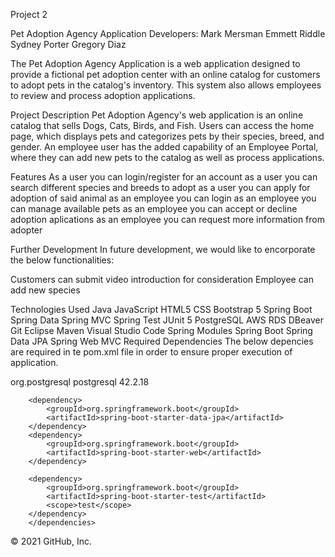 
Project 2 

Pet Adoption Agency Application
Developers:
Mark Mersman
Emmett Riddle
Sydney Porter
Gregory Diaz

The Pet Adoption Agency Application is a web application designed to provide a fictional pet adoption center with an online catalog for customers to adopt pets in the catalog's inventory. This system also allows employees to review and process adoption applications.

Project Description
Pet Adoption Agency's web application is an online catalog that sells Dogs, Cats, Birds, and Fish. Users can access the home page, which displays pets and categorizes pets by their species, breed, and gender. An employee user has the added capability of an Employee Portal, where they can add new pets to the catalog as well as process applications.

Features
As a user you can login/register for an account 
as a user you can search different species and breeds to adopt 
as a user you can apply for adoption of said animal 
as an employee you can login 
as an employee you can manage available pets
as an employee you can accept or decline adoption aplications
as an employee you can request more information from adopter 


Further Development
In future development, we would like to encorporate the below functionalities:

Customers can submit video introduction for consideration
Employee can add new species


Technologies Used
Java
JavaScript
HTML5
CSS
Bootstrap 5
Spring Boot
Spring Data
Spring MVC
Spring Test
JUnit 5
PostgreSQL
AWS RDS
DBeaver
Git
Eclipse
Maven
Visual Studio Code
Spring Modules
Spring Boot
Spring Data JPA
Spring Web MVC
Required Dependencies
The below depencies are required in te pom.xml file in order to ensure proper execution of application.

<dependencies>
		<!-- https://mvnrepository.com/artifact/org.postgresql/postgresql -->
		<dependency>
			<groupId>org.postgresql</groupId>
			<artifactId>postgresql</artifactId>
			<version>42.2.18</version>
		</dependency>

		<dependency>
			<groupId>org.springframework.boot</groupId>
			<artifactId>spring-boot-starter-data-jpa</artifactId>
		</dependency>
		<dependency>
			<groupId>org.springframework.boot</groupId>
			<artifactId>spring-boot-starter-web</artifactId>
		</dependency>

		<dependency>
			<groupId>org.springframework.boot</groupId>
			<artifactId>spring-boot-starter-test</artifactId>
			<scope>test</scope>
		</dependency>
		</dependencies>
© 2021 GitHub, Inc.

